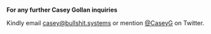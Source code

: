 ---
---

**For any further Casey Gollan inquiries**

Kindly email [casey@bullshit.systems](mailto:casey@bullshit.systems) or mention [@CaseyG](http://twitter.com/caseyg) on Twitter.